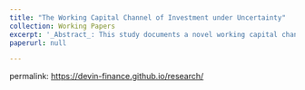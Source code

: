 ```yaml
---
title: "The Working Capital Channel of Investment under Uncertainty"
collection: Working Papers
excerpt: '_Abstract_: This study documents a novel working capital channel of investment under uncertainty, wherein uncertainty affects investment not through adjustment costs or irreversibility but through working capital and cash flows. The uncertainty comes from a prevalent supply chain phenomenon known as the bullwhip effect, where demand volatility is amplified upstream along the supply chain from retailers to raw materials suppliers.'
paperurl: null

---
```

permalink: https://devin-finance.github.io/research/


